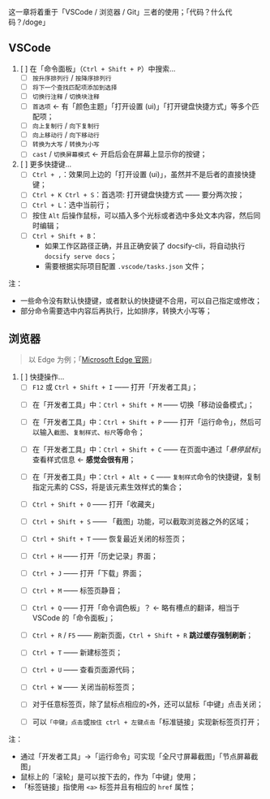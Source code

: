 <!-- 创建日期：2023-11-17 -->

这一章将着重于「VSCode / 浏览器 / Git」三者的使用；「代码？什么代码？/doge」

## VSCode

1. [ ] 在「命令面板」（`Ctrl + Shift + P`）中搜索...
    - [ ] `按升序排列行` / `按降序排列行`
    - [ ] `将下一个查找匹配项添加到选择`
    - [ ] `切换行注释` / `切换块注释`
    - [ ] `首选项` ← 有「颜色主题」「打开设置 (ui)」「打开键盘快捷方式」等多个匹配项；
    - [ ] `向上复制行` / `向下复制行`
    - [ ] `向上移动行` / `向下移动行`
    - [ ] `转换为大写` / `转换为小写`
    - [ ] `cast` / `切换屏幕模式` ← 开启后会在屏幕上显示你的按键；
2. [ ] 更多快捷键...
   - [ ] `Ctrl + ,`：效果同上边的「打开设置 (ui)」，虽然并不是后者的直接快捷键；
   - [ ] `Ctrl + K Ctrl + S`：首选项: 打开键盘快捷方式 —— 要分两次按；
   - [ ] `Ctrl + L`：选中当前行；
   - [ ] 按住 `Alt` 后操作鼠标，可以插入多个光标或者选中多处文本内容，然后同时编辑；
   - [ ] `Ctrl + Shift + B`：
       - 如果工作区路径正确，并且正确安装了 docsify-cli，将自动执行 `docsify serve docs`；
       - 需要根据实际项目配置 `.vscode/tasks.json` 文件；

注：

- 一些命令没有默认快捷键，或者默认的快捷键不合用，可以自己指定或修改；
- 部分命令需要选中内容后再执行，比如排序，转换大小写等；

## 浏览器

> 以 Edge 为例；「[Microsoft Edge 官网](https://www.microsoft.com/zh-cn/edge "Microsoft Edge")」


1. [ ] 快捷操作...
   - [ ] `F12` 或 `Ctrl + Shift + I` —— 打开「开发者工具」；
   <!-- - [ ] `Ctrl + Shift + J` —— 打开「开发者工具」到「控制台」选项卡，已经打开并不能切换，就没啥用； -->
   <!-- - [ ] `Ctrl + Shift + C` —— 打开「开发者工具」到「元素」选项卡，同上； -->
   <!-- - [ ] `Ctrl + Shift + W` —— 关闭当前窗口； -->
   - [ ] 在「开发者工具」中：`Ctrl + Shift + M` —— 切换「移动设备模式」；
   - [ ] 在「开发者工具」中：`Ctrl + Shift + P` —— 打开「运行命令」，然后可以输入`截图`、`复制样式`、`标尺`等命令；
   - [ ] 在「开发者工具」中：`Ctrl + Shift + C` —— 在页面中通过「*悬停鼠标*」查看样式信息 ← **感觉会很有用**；
   - [ ] 在「开发者工具」中：`Ctrl + Alt + C` —— `复制样式`命令的快捷键，复制指定元素的 CSS，将是该元素生效样式的集合；
   - [ ] `Ctrl + Shift + O` —— 打开「收藏夹」
   - [ ] `Ctrl + Shift + S` —— 「截图」功能，可以截取浏览器之外的区域；
   - [ ] `Ctrl + Shift + T` —— 恢复最近关闭的标签页；
   - [ ] `Ctrl + H` —— 打开「历史记录」界面；
   - [ ] `Ctrl + J` —— 打开「下载」界面；
   - [ ] `Ctrl + M` —— 标签页静音；
   - [ ] `Ctrl + Q` —— 打开「命令调色板」？ ← 略有槽点的翻译，相当于 VSCode 的「命令面板」；
   - [ ] `Ctrl + R` / `F5` —— 刷新页面，`Ctrl + Shift + R` **跳过缓存强制刷新**；
   - [ ] `Ctrl + T` —— 新建标签页；
   - [ ] `Ctrl + U` —— 查看页面源代码；
   - [ ] `Ctrl + W` —— 关闭当前标签页；
   - [ ] 对于任意标签页，除了鼠标点相应的`×`外，还可以鼠标「中键」点击关闭；
   - [ ] 可以`「中键」点击`或`按住 ctrl + 左键点击`「标准链接」实现新标签页打开；


注：

- 通过「开发者工具」→「运行命令」可实现「全尺寸屏幕截图」「节点屏幕截图」
- 鼠标上的「滚轮」是可以按下去的，作为「中键」使用；
- 「标签链接」指使用 `<a>` 标签并且有相应的 `href` 属性；
